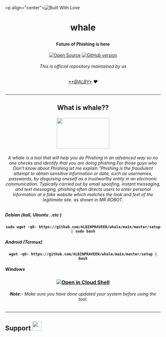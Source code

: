 \<p align="center"><a><img title="Built With Love" src="https://forthebadge.com/images/badges/60-percent-of-the-time-works-every-time.svg"> </a>

# <p align="center">**whale**


#### <p align="center">**Future of Phishing is here**
</p>
<p align="center">
<a href="https://github.com/ALBINPRAVEEN"><img title="Open Source" src="https://img.shields.io/badge/Open%20Source-%E2%99%A5-red" ></a>
 <a href="https://github.com/ALBINPRAVEEN/whale"><img title="GitHub version" src="https://d25lcipzij17d.cloudfront.net/badge.svg?id=gh&type=6&v=1.0.0&x2=0" ></a>
</p>

###### <p align="center">*This is official repository maintained by us*
###### <p align="center"> *[**@ALBY*](https://www.instagram.com/i_am_albin_praveen/) ❤️*
---

## <p align="center">**What is whale??**
 <p align="center"> <img src="https://media.giphy.com/media/PfHrNe1cSKAjC/giphy.gif" width="170" height="100" >

###### <p align="center"> A whale is a tool that will help you do Phishing in an advanced way so no one checks and identify that you are doing phishing.For those guys who Don't know about Phishing let me explain "Phishing is the fraudulent attempt to obtain sensitive information or data, such as usernames, passwords, by disguising oneself as a trustworthy entity in an electronic communication. Typically carried out by email spoofing, instant messaging, and text messaging, phishing often directs users to enter personal information at a fake website which matches the look and feel of the legitimate site. as shown in MR ROBOT.



##### Debian (kali, Ubuntu ..etc )
#### <p align="center"> ``` sudo wget -qO- https://github.com/ALBINPRAVEEN/whale/main/master/setup | sudo bash ```
##### Android (Termux)
#### <p align="center"> ``` wget -qO- https://github.com/ALBINPRAVEEN/whale/main/master/setup | bash ```
##### Windows
### <p align="center"> [![Open in Cloud Shell](https://user-images.githubusercontent.com/27065646/92304704-8d146d80-ef80-11ea-8c29-0deaabb1c702.png)](https://console.cloud.google.com/cloudshell/open?git_repo=https://github.com/ALBINPRAVEEN/whale&tutorial=README.md)
###### <p align="center"> **Note**:- Make sure you have done updated your system before using the tool.

***
## Support <img src="https://user-images.githubusercontent.com/64035221/113476039-61b21c80-9496-11eb-93d1-97a97f6acaa6.png" width="30" height="30">
